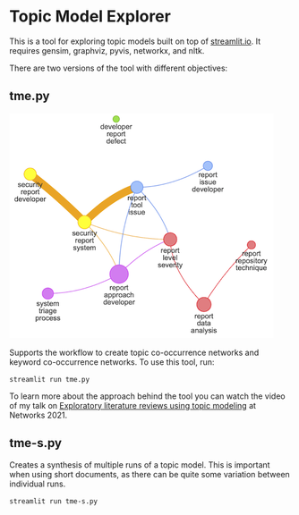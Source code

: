 # Topic Model Explorer

This is a tool for exploring topic models built on top of [streamlit.io](https://www.streamlit.io). It requires gensim, graphviz, pyvis, networkx, and nltk.

There are two versions of the tool with different objectives:

## tme.py

![](doc/topic-co-occurrence-network.png)

Supports the workflow to create topic co-occurrence networks and keyword co-occurrence networks. To use this tool, run:

```
streamlit run tme.py
```

To learn more about the approach behind the tool you can watch the video of my talk on [Exploratory literature reviews using topic modeling](https://www.youtube.com/watch?v=KeScI6S7aag) at Networks 2021.

## tme-s.py 

Creates a synthesis of multiple runs of a topic model. This is important when using short documents, as there can be quite some variation between individual runs.

```
streamlit run tme-s.py
```